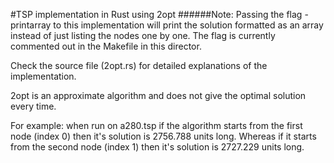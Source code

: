 #TSP implementation in Rust using 2opt
######Note: Passing the flag -printarray to this implementation will print the solution formatted as an array instead of just listing the nodes one by one. The flag is currently commented out in the Makefile in this director.

Check the source file (2opt.rs) for detailed explanations of the implementation.

2opt is an approximate algorithm and does not give the optimal solution every time. 

For example: when run on a280.tsp if the algorithm starts from the first node (index 0) then it's solution is 2756.788 units long. Whereas if it starts from the second node (index 1) then it's solution is 2727.229 units long.
